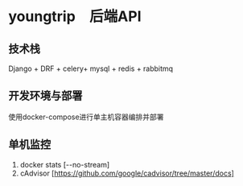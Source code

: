 # youngtrip　后端API

## 技术栈
Django + DRF + celery+ mysql + redis + rabbitmq

## 开发环境与部署
使用docker-compose进行单主机容器编排并部署

## 单机监控
1. docker stats [--no-stream]
2. cAdvisor  [https://github.com/google/cadvisor/tree/master/docs]